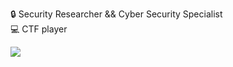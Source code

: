 🔒 Security Researcher && Cyber Security Specialist\
💻 CTF player
<p>
<img allign="right" src="https://github-readme-stats.vercel.app/api?username=0xaliqassem&count_private=true&show_icons=true&theme=blueberry"/>
</p>
